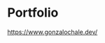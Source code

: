 # Portfolio

<https://www.gonzalochale.dev/>

<!-- BEGIN YOUTUBE-CARDS -->
<!-- END YOUTUBE-CARDS -->